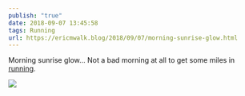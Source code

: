 ```yaml
---
publish: "true"
date: 2018-09-07 13:45:58
tags: Running
url: https://ericmwalk.blog/2018/09/07/morning-sunrise-glow.html
---
```


Morning sunrise glow... Not a bad morning at all to get some miles in [running](https://www.strava.com/activities/1825968852).

![](https://ericmwalk.blog/uploads/2022/226e7cb881.jpg)
